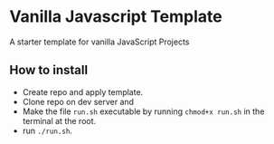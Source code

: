 # Vanilla Javascript Template
A starter template for vanilla JavaScript Projects

## How to install
* Create repo and apply template.
* Clone repo on dev server and
* Make the file `run.sh` executable by running `chmod+x run.sh` in the terminal at the root.
* run `./run.sh`.

